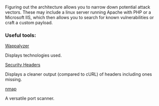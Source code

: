 Figuring out the architecture allows you to narrow down potential attack vectors. These may include a linux server running Apache with PHP or a Microsoft IIS, which then allows you to search for known vulnerabilities or craft a custom payload.

### Useful tools:
[Wappalyzer](https://www.wappalyzer.com/)

Displays technologies used.

[Security Headers](https://securityheaders.com/)

Displays a cleaner output (compared to cURL) of headers including ones missing.

[nmap](https://nmap.org/)

A versatile port scanner.
